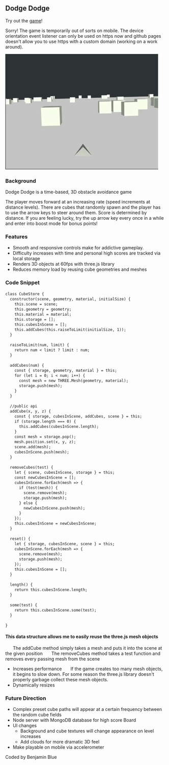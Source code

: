 ## Dodge Dodge

Try out the [game](https://dalthecow.github.io/DodgeDodge)!

Sorry! The game is temporarily out of sorts on mobile. The device orientation event listener can only be used on https now and github pages doesn't allow you to use https with a custom domain (working on a work around).


![DodgeDodge demo](/images/DodgeDodge.gif)

### Background

Dodge Dodge is a time-based, 3D obstacle avoidance game

The player moves forward at an increasing rate (speed increments at distance levels). There are cubes that randomly spawn and the player has to use the arrow keys to steer around them. Score is determined by distance. If you are feeling lucky, try the up arrow key every once in a while and enter into boost mode for bonus points!

### Features

- Smooth and responsive controls make for addictive gameplay.
- Difficulty increases with time and personal high scores are tracked via local storage
- Renders 3D objects at 60fps with three.js library
- Reduces memory load by reusing cube geometries and meshes

### Code Snippet

```
class CubeStore {
  constructor(scene, geometry, material, initialSize) {
    this.scene = scene;
    this.geometry = geometry;
    this.material = material;
    this.storage = [];
    this.cubesInScene = [];
    this.addCubes(this.raiseToLimit(initialSize, 1));
  }

  raiseToLimit(num, limit) {
    return num < limit ? limit : num;
  }

  addCubes(num) {
    const { storage, geometry, material } = this;
    for (let i = 0; i < num; i++) {
      const mesh = new THREE.Mesh(geometry, material);
      storage.push(mesh);
    }
  }

  //public api
  addCube(x, y, z) {
    const { storage, cubesInScene, addCubes, scene } = this;
    if (storage.length === 0) {
      this.addCubes(cubesInScene.length);
    }
    const mesh = storage.pop();
    mesh.position.set(x, y, z);
    scene.add(mesh);
    cubesInScene.push(mesh);
  }

  removeCubes(test) {
    let { scene, cubesInScene, storage } = this;
    const newCubesInScene = [];
    cubesInScene.forEach(mesh => {
      if (test(mesh)) {
        scene.remove(mesh);
        storage.push(mesh);
      } else {
        newCubesInScene.push(mesh);
      }
    });
    this.cubesInScene = newCubesInScene;
  }

  reset() {
    let { storage, cubesInScene, scene } = this;
    cubesInScene.forEach(mesh => {
      scene.remove(mesh);
      storage.push(mesh);
    });
    this.cubesInScene = [];
  }

  length() {
    return this.cubesInScene.length;
  }

  some(test) {
    return this.cubesInScene.some(test);
  }

}
```

#### This data structure allows me to easily reuse the three.js mesh objects
&nbsp;&nbsp;&nbsp;&nbsp;&nbsp;&nbsp;The addCube method simply takes a mesh and puts it into the scene at the given position
&nbsp;&nbsp;&nbsp;&nbsp;&nbsp;&nbsp;The removeCubes method takes a test function and removes every passing mesh from the scene
* Increases performance
&nbsp;&nbsp;&nbsp;&nbsp;&nbsp;&nbsp;If the game creates too many mesh objects, it begins to slow down. For some reason the three.js library doesn't properly garbage collect these mesh objects.
* Dynamically resizes

### Future Direction

- Complex preset cube paths will appear at a certain frequency between the random cube fields
- Node server with MongoDB database for high score Board
- UI changes
  - Background and cube textures will change appearance on level increases
  - Add clouds for more dramatic 3D feel
- Make playable on mobile via accelerometer

Coded by Benjamin Blue
